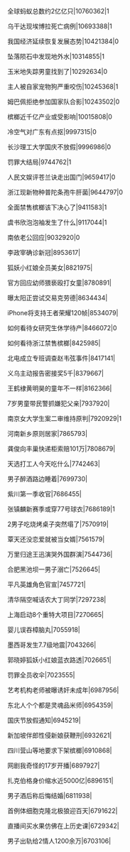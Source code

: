 全球蚂蚁总数约2亿亿只|10760362|1

乌干达现埃博拉死亡病例|10693388|1

我国经济延续恢复发展态势|10421384|0

坠落陨石中发现地外水|10314855|1

玉米地失踪男童找到了|10292634|0

主人被自家宠物狗严重咬伤|10245368|1

姆巴佩拒绝参加国家队合影|10243502|0

槟榔近千亿产业或受影响|10015808|0

冷空气对广东有点抠|9997315|0

长沙理工大学国庆不放假|9996986|0

罚罪大结局|9744762|1

人民文娱评苍兰诀走出国门|9659417|0

浙江现新物种普陀条孢牛肝菌|9644797|0

全面禁售槟榔该下决心了|9411583|1

虞书欣泡泡袖发生了什么|9117044|1

南依老公回应|9032920|0

李政宰确诊新冠|8953617|

狐妖小红娘全员美女|8821975|

官方回应幼师猥亵殴打女童|8780891|

曝太阳正尝试交易克劳德|8634434|

iPhone将支持王者荣耀120帧|8534079|

如何看待女研究生休学待产|8466072|0

如何看待浙江禁售槟榔|8425985|

北电成立专班调查赵韦弦事件|8417141|

义乌主动报告密接奖5千|8379667|

王鹤棣黄明昊的童年不一样|8162366|

7岁男童带民警抓嫌犯父亲|7937920|

南京女大学生案二审维持原判|7920929|1

河南新乡原则居家|7865793|

龚俊向丰巢快递柜索赔101万|7808679|

天选打工人今天吃什么|7742463|

男子醉酒路边睡着|7699730|

紫川第一季收官|7686455|

张镇麟新赛季或穿77号球衣|7686189|1

2男子吃烧烤桌子突然塌了|7570919|

覃天还没恋爱就被当女婿|7561579|

万里归途王迅演哭外国群演|7544736|

合肥黑池坝一男子溺亡|7526645|

平凡英雄角色官宣|7457721|

清华隔空喊话农大丁同学|7297238|

上海启动8个重特大项目|7270665|

婴儿误吞樟脑丸|7055918|

墨西哥发生7.7级地震|7043266|

郭晓婷狐妖小红娘蓝衣路透|7026651|

罚罪全员收伞|7023555|

艺考机构老师被曝诱奸未成年|6987956|

东北人个个都是灵魂品米师|6954359|

国庆节放假通知|6945219|

新加坡伴郎性侵新娘获鞭刑|6932621|

四川营山等地要求下架槟榔|6910868|

网剧我奇怪的17岁开播|6897927|

扎克伯格身价缩水近5000亿|6896151|

男子酒后称后悔结婚|6811938|

首例体细胞克隆北极狼迎百天|6791622|

直播间买水果仿佛在上历史课|6729342|

男子出轨给2情人1200余万|6703106|

